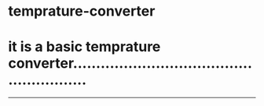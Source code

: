 # temprature-converter

it is a basic temprature converter........................................................
==========================================================================================================================
----------------------------------------------------------------------------------------------------------------------------------------

